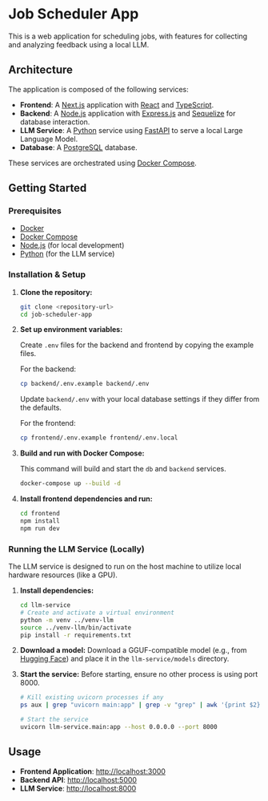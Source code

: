 # Job Scheduler App

This is a web application for scheduling jobs, with features for collecting and analyzing feedback using a local LLM.

## Architecture

The application is composed of the following services:

- **Frontend**: A [Next.js](https://nextjs.org/) application with [React](https://reactjs.org/) and [TypeScript](https://www.typescriptlang.org/).
- **Backend**: A [Node.js](https://nodejs.org/) application with [Express.js](https://expressjs.com/) and [Sequelize](https://sequelize.org/) for database interaction.
- **LLM Service**: A [Python](https://www.python.org/) service using [FastAPI](https://fastapi.tiangolo.com/) to serve a local Large Language Model.
- **Database**: A [PostgreSQL](https://www.postgresql.org/) database.

These services are orchestrated using [Docker Compose](https://docs.docker.com/compose/).

## Getting Started

### Prerequisites

- [Docker](https://docs.docker.com/get-docker/)
- [Docker Compose](https://docs.docker.com/compose/install/)
- [Node.js](https://nodejs.org/en/download/) (for local development)
- [Python](https://www.python.org/downloads/) (for the LLM service)

### Installation & Setup

1.  **Clone the repository:**
    ```bash
    git clone <repository-url>
    cd job-scheduler-app
    ```

2.  **Set up environment variables:**

    Create `.env` files for the backend and frontend by copying the example files.

    For the backend:
    ```bash
    cp backend/.env.example backend/.env
    ```
    Update `backend/.env` with your local database settings if they differ from the defaults.

    For the frontend:
    ```bash
    cp frontend/.env.example frontend/.env.local
    ```

3.  **Build and run with Docker Compose:**

    This command will build and start the `db` and `backend` services.
    ```bash
    docker-compose up --build -d
    ```

4.  **Install frontend dependencies and run:**
    ```bash
    cd frontend
    npm install
    npm run dev
    ```

### Running the LLM Service (Locally)

The LLM service is designed to run on the host machine to utilize local hardware resources (like a GPU).

1.  **Install dependencies:**
    ```bash
    cd llm-service
    # Create and activate a virtual environment
    python -m venv ../venv-llm
    source ../venv-llm/bin/activate
    pip install -r requirements.txt
    ```

2.  **Download a model:**
    Download a GGUF-compatible model (e.g., from [Hugging Face](https://huggingface.co/models?search=gguf)) and place it in the `llm-service/models` directory.

3.  **Start the service:**
    Before starting, ensure no other process is using port 8000.
    ```bash
    # Kill existing uvicorn processes if any
    ps aux | grep "uvicorn main:app" | grep -v "grep" | awk '{print $2}' | xargs kill -9

    # Start the service
    uvicorn llm-service.main:app --host 0.0.0.0 --port 8000
    ```

## Usage

- **Frontend Application**: [http://localhost:3000](http://localhost:3000)
- **Backend API**: [http://localhost:5000](http://localhost:5000)
- **LLM Service**: [http://localhost:8000](http://localhost:8000)
